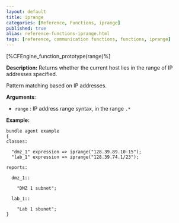 ```yaml
---
layout: default
title: iprange
categories: [Reference, Functions, iprange]
published: true
alias: reference-functions-iprange.html
tags: [reference, communication functions, functions, iprange]
---
```


[%CFEngine_function_prototype(range)%]

**Description:** Returns whether the current host lies in the range of IP 
addresses specified.

Pattern matching based on IP addresses.

**Arguments**:

* `range` : IP address range syntax, in the range `.*`

**Example:**

```cf3
bundle agent example
{
classes:

  "dmz_1" expression => iprange("128.39.89.10-15");
  "lab_1" expression => iprange("128.39.74.1/23");

reports:

  dmz_1::

    "DMZ 1 subnet";

  lab_1::

    "Lab 1 sbunet";
}
```

